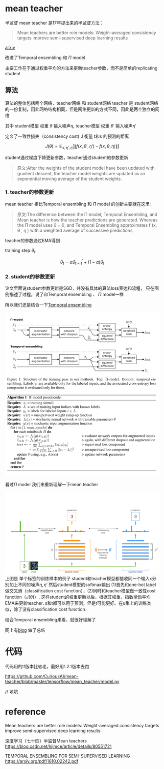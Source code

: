# mean teacher

半监督 mean teacher 是17年提出来的半监督方法：
>Mean teachers are better role models: Weight-averaged consistency targets improve semi-supervised deep learning results

[arxiv](https://arxiv.org/abs/1703.01780)

改进了Temporal ensembling 和 $\Pi$ model

主要工作在于通过权重平均的方法来更新teacher参数，而不是简单的replicating student

## 算法

算法的整体包括两个网络，teacher网络 和 student网络
teacher 是 student网络的一份复制，因此网络结构相同，但是网络更新的方式不同，因此是两个独立的网络

其中 student模型 权重 $\theta$ 输入噪声$\eta$, 
teacher模型 权重 $\theta'$ 输入噪声$\eta'$

定义了一致性损失（consistency cost) J 衡量 t和s 的预测的距离

$$
J(\theta)=\mathbb{E}_{x,\eta',\eta}\left [
    \left \|
        f(x,\theta',\eta') - f(x,\theta,\eta)
    \right \| \right ]
$$

student通过梯度下降更新参数，teacher通过student的参数更新
>原文:After the weights of the student model have been updated with gradient descent, the teacher model weights are updated as an exponential moving average of the student weights.


### 1. teacher的参数更新
   
mean teacher 相比Temporal ensembling 和 $\Pi$ model 的创新主要就在这里:
>原文:The difference between the Π model, Temporal Ensembling, and Mean teacher is how the teacher
predictions are generated. Whereas the Π model uses θ = θ, and Temporal Ensembling approximates
f (x, θ , η ) with a weighted average of successive predictions,

teacher的参数通过EMA得到

training step $\theta_t$:

$$
\theta_t = \alpha\theta_{t-1}^{'} + (1-\alpha)\theta_t
$$


### 2. student的参数更新

论文里面说student参数更新是SGD，并没有具体的算法loss表达和流程，
只在图例描述了过程，说了和Temporal ensembling 、 $\Pi$ model一样 


所以我们还是结合一下[Temporal ensembling](https://arxiv.org/pdf/1610.02242.pdf)

![](../img/pi_model.PNG)

看过$\Pi$ model 我们来重新理解一下mean teacher


![](../img/mean_teacher.PNG)
上图是 单个标签的训练样本的例子
student和teacher模型都接收同一个输入x分别加上不同的噪声$\eta,\eta'$
然后student模型的softmax输出 (1)首先和one-hot label做交叉熵（classification cost function），(2)同时和teacher模型做一致性cost function（$J(\theta)$）. 这样student的权重更新以后，根据其权重，指数滑动平均EMA来更新teacher. s和t都可以用于预测，但是t可能更好。在u集上的训练类似，除了没有classification cost function.

结合Temporal ensembling来看，就很好理解了

网上有[blog](https://blog.csdn.net/hjimce/article/details/80551721)
做了总结


# 代码

代码用的tf版本比较老，最好用1.2.1版本去跑

https://github.com/CuriousAI/mean-teacher/blob/master/tensorflow/mean_teacher/model.py

// 填坑

# reference

Mean teachers are better role models: Weight-averaged consistency targets improve semi-supervised deep learning results

深度学习（七十四）半监督Mean teachers
https://blog.csdn.net/hjimce/article/details/80551721

TEMPORAL ENSEMBLING FOR SEMI-SUPERVISED LEARNING
https://arxiv.org/pdf/1610.02242.pdf